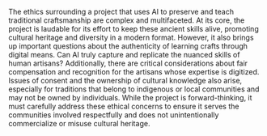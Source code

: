 The ethics surrounding a project that uses AI to preserve and teach traditional craftsmanship are complex and multifaceted. At its core, the project is laudable for its effort to keep these ancient skills alive, promoting cultural heritage and diversity in a modern format. However, it also brings up important questions about the authenticity of learning crafts through digital means. Can AI truly capture and replicate the nuanced skills of human artisans? Additionally, there are critical considerations about fair compensation and recognition for the artisans whose expertise is digitized. Issues of consent and the ownership of cultural knowledge also arise, especially for traditions that belong to indigenous or local communities and may not be owned by individuals. While the project is forward-thinking, it must carefully address these ethical concerns to ensure it serves the communities involved respectfully and does not unintentionally commercialize or misuse cultural heritage.